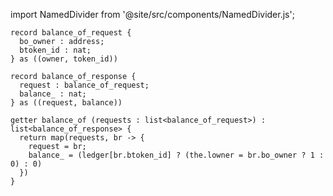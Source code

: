 import NamedDivider from '@site/src/components/NamedDivider.js';

<NamedDivider title="Code" width="1.5"/>

```archetype
record balance_of_request {
  bo_owner : address;
  btoken_id : nat;
} as ((owner, token_id))

record balance_of_response {
  request : balance_of_request;
  balance_ : nat;
} as ((request, balance))

getter balance_of (requests : list<balance_of_request>) : list<balance_of_response> {
  return map(requests, br -> {
    request = br;
    balance_ = (ledger[br.btoken_id] ? (the.lowner = br.bo_owner ? 1 : 0) : 0)
  })
}
```